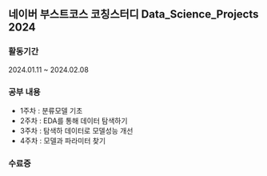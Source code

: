 ## 네이버 부스트코스 코칭스터디 Data_Science_Projects 2024


### 활동기간
2024.01.11 ~ 2024.02.08

### 공부 내용
- 1주차 : 분류모델 기초
- 2주차 : EDA를 통해 데이터 탐색하기
- 3주차 : 탐색하 데이터로 모델성능 개선
- 4주차 : 모델과 파라미터 찾기

### 수료증

